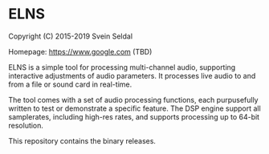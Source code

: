 # ELNS

Copyright (C) 2015-2019 Svein Seldal

Homepage: https://www.google.com (TBD)

ELNS is a simple tool for processing multi-channel audio, supporting interactive
adjustments of audio parameters. It processes live audio to and from a file
or sound card in real-time.

The tool comes with a set of audio processing functions, each purpusefully
written to test or demonstrate a specific feature.
The DSP engine support all samplerates, including high-res rates, and supports
processing up to 64-bit resolution.

This repository contains the binary releases.
